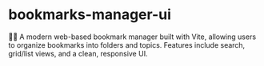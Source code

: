 # bookmarks-manager-ui
📑🔖 A modern web-based bookmark manager built with Vite, allowing users to organize bookmarks into folders and topics. Features include search, grid/list views, and a clean, responsive UI.
